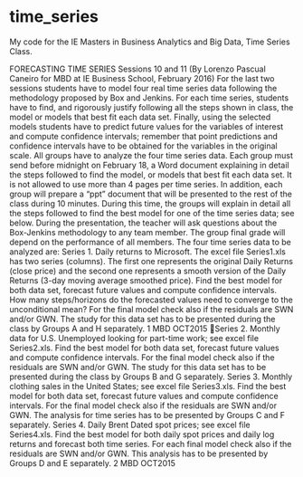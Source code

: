 # time_series
My code for the IE Masters in Business Analytics and Big Data, Time Series Class.

FORECASTING TIME SERIES
Sessions 10 and 11
(By Lorenzo Pascual Caneiro for MBD at IE Business School, February 2016)
For the last two sessions students have to model four real time series data following the methodology proposed by Box and Jenkins.
For each time series, students have to find, and rigorously justify following all the steps shown in class, the model or models that best fit each data set. Finally, using the selected models students have to predict future values for the variables of interest and compute confidence intervals; remember that point predictions and confidence intervals have to be obtained for the variables in the original scale.
All groups have to analyze the four time series data. Each group must send before midnight on February 18, a Word document explaining in detail the steps followed to find the model, or models that best fit each data set. It is not allowed to use more than 4 pages per time series.
In addition, each group will prepare a “ppt” document that will be presented to the rest of the class during 10 minutes. During this time, the groups will explain in detail all the steps followed to find the best model for one of the time series data; see below.
During the presentation, the teacher will ask questions about the Box-Jenkins methodology to any team member. The group final grade will depend on the performance of all members.
The four time series data to be analyzed are:
Series 1. Daily returns to Microsoft. The excel file Series1.xls has two series (columns). The first one represents the original Daily Returns (close price) and the second one represents a smooth version of the Daily Returns (3-day moving average smoothed price). Find the best model for both data set, forecast future values and compute confidence intervals. How many steps/horizons do the forecasted values need to converge to the unconditional mean? For the final model check also if the residuals are SWN and/or GWN. The study for this data set has to be presented during the class by Groups A and H separately.
1
MBD OCT2015
Series 2. Monthly data for U.S. Unemployed looking for part-time work; see excel file Series2.xls. Find the best model for both data set, forecast future values and compute confidence intervals. For the final model check also if the residuals are SWN and/or GWN. The study for this data set has to be presented during the class by Groups B and G separately.
Series 3. Monthly clothing sales in the United States; see excel file Series3.xls. Find the best model for both data set, forecast future values and compute confidence intervals. For the final model check also if the residuals are SWN and/or GWN. The analysis for time series has to be presented by Groups C and F separately.
Series 4. Daily Brent Dated spot prices; see excel file Series4.xls. Find the best model for both daily spot prices and daily log returns and forecast both time series. For each final model check also if the residuals are SWN and/or GWN. This analysis has to be presented by Groups D and E separately.
2
MBD OCT2015


